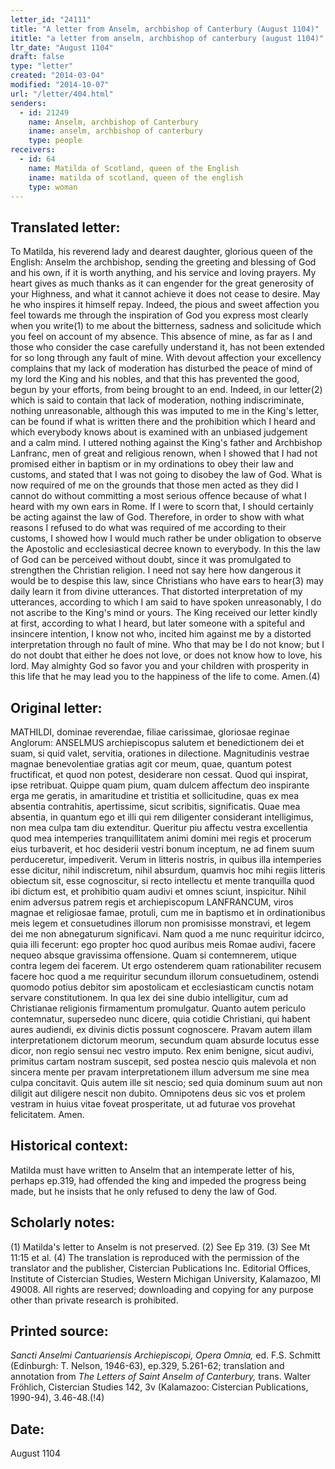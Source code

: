 ```yaml
---
letter_id: "24111"
title: "A letter from Anselm, archbishop of Canterbury (August 1104)"
ititle: "a letter from anselm, archbishop of canterbury (august 1104)"
ltr_date: "August 1104"
draft: false
type: "letter"
created: "2014-03-04"
modified: "2014-10-07"
url: "/letter/404.html"
senders:
  - id: 21249
    name: Anselm, archbishop of Canterbury
    iname: anselm, archbishop of canterbury
    type: people
receivers:
  - id: 64
    name: Matilda of Scotland, queen of the English
    iname: matilda of scotland, queen of the english
    type: woman
---
```

<h2> Translated letter:</h2>To Matilda, his reverend lady and dearest daughter, glorious queen of the English: Anselm the archbishop, sending the greeting and blessing of God and his own, if it is worth anything, and his service and loving prayers.
My heart gives as much thanks as it can engender for the great generosity of your Highness, and what it cannot achieve it does not cease to desire. May he who inspires it himself repay. Indeed, the pious and sweet affection you feel towards me through the inspiration of God you express most clearly when you write(1) to me about the bitterness, sadness and solicitude which you feel on account of my absence. This absence of mine, as far as I and those who consider the case carefully understand it, has not been extended for so long through any fault of mine.
With devout affection your excellency complains that my lack of moderation has disturbed the peace of mind of my lord the King and his nobles, and that this has prevented the good, begun by your efforts, from being brought to an end. Indeed, in our letter(2) which is said to contain that lack of moderation, nothing indiscriminate, nothing unreasonable, although this was imputed to me in the King's letter, can be found if what is written there and the prohibition which I heard and which everybody knows about is examined with an unbiased judgement and a calm mind. I uttered nothing against the King's father and Archbishop Lanfranc, men of great and religious renown, when I showed that I had not promised either in baptism or in my ordinations to obey their law and customs, and stated that I was not going to disobey the law of God. What is now required of me on the grounds that those men acted as they did I cannot do without committing a most serious offence because of what I heard with my own ears in Rome. If I were to scorn that, I should certainly be acting against the law of God. Therefore, in order to show with what reasons I refused to do what was required of me according to their customs, I showed how I would much rather be under obligation to observe the Apostolic and ecclesiastical decree known to everybody. In this the law of God can be perceived without doubt, since it was promulgated to strengthen the Christian religion. I need not say here how dangerous it would be to despise this law, since Christians who have ears to hear(3) may daily learn it from divine utterances.
That distorted interpretation of my utterances, according to which I am said to have spoken unreasonably, I do not ascribe to the King's mind or yours. The King received our letter kindly at first, according to what I heard, but later someone with a spiteful and insincere intention, I know not who, incited him against me by a distorted interpretation through no fault of mine. Who that may be I do not know; but I do not doubt that either he does not love, or does not know how to love, his lord.
May almighty God so favor you and your children with prosperity in this life that he may lead you to the happiness of the life to come. Amen.(4)
<h2 class="mt-4"> Original letter:</h2>MATHILDI, dominae reverendae, filiae carissimae, gloriosae reginae Anglorum: ANSELMUS archiepiscopus salutem et benedictionem dei et suam, si quid valet, servitia, orationes in dilectione.
Magnitudinis vestrae magnae benevolentiae gratias agit cor meum, quae, quantum potest fructificat, et quod non potest, desiderare non cessat. Quod qui inspirat, ipse retribuat. Quippe quam pium, quam dulcem affectum deo inspirante erga me geratis, in amaritudine et tristitia et sollicitudine, quas ex mea absentia contrahitis, apertissime, sicut scribitis, significatis. Quae mea absentia, in quantum ego et illi qui rem diligenter considerant intelligimus, non mea culpa tam diu extenditur.
Queritur piu affectu vestra excellentia quod mea intemperies tranquillitatem animi domini mei regis et procerum eius turbaverit, et hoc desiderii vestri bonum inceptum, ne ad finem suum perduceretur, impediverit. Verum in litteris nostris, in quibus illa intemperies esse dicitur, nihil indiscretum, nihil absurdum, quamvis hoc mihi regiis litteris obiectum sit, esse cognoscitur, si recto intellectu et mente tranquilla quod ibi dictum est, et prohibitio quam audivi et omnes sciunt, inspicitur. Nihil enim adversus patrem regis et archiepiscopum LANFRANCUM, viros magnae et religiosae famae, protuli, cum me in baptismo et in ordinationibus meis legem et consuetudines illorum non promisisse monstravi, et legem dei me non abnegaturum significavi. Nam quod a me nunc requiritur idcirco, quia illi fecerunt: ego propter hoc quod auribus meis Romae audivi, facere nequeo absque gravissima offensione.  Quam si contemnerem, utique contra legem dei facerem. Ut ergo ostenderem quam rationabiliter recusem facere hoc quod a me requiritur secundum illorum consuetudinem, ostendi quomodo potius debitor sim apostolicam et ecclesiasticam cunctis notam servare constitutionem. In qua lex dei sine dubio intelligitur, cum ad Christianae religionis firmamentum promulgatur. Quanto autem periculo contemnatur, supersedeo nunc dicere, quia cotidie Christiani, qui habent aures audiendi, ex divinis dictis possunt cognoscere.
Pravam autem illam interpretationem dictorum meorum, secundum quam absurde locutus esse dicor, non regio sensui nec vestro imputo. Rex enim benigne, sicut audivi, primitus cartam nostram suscepit, sed postea nescio quis malevola et non sincera mente per pravam interpretationem illum adversum me sine mea culpa concitavit. Quis autem ille sit nescio; sed quia dominum suum aut non diligit aut diligere nescit non dubito.
Omnipotens deus sic vos et prolem vestram in huius vitae foveat prosperitate, ut ad futurae vos provehat felicitatem. Amen.
<h2 class="mt-4"> Historical context:</h2>Matilda must have written to Anselm that an intemperate letter of his, perhaps ep.319, had offended the king and impeded the progress being made, but he insists that he only refused to deny the law of God.
<h2 class="mt-4"> Scholarly notes:</h2>(1) Matilda's letter to Anselm is not preserved. 
(2) See Ep 319. 
(3) See Mt 11:15 et al.
(4) The translation is reproduced with the permission of the translator and the publisher, Cistercian Publications Inc. Editorial Offices, Institute of Cistercian Studies, Western Michigan University, Kalamazoo, MI 49008.  All rights are reserved; downloading and copying for any purpose other than private research is prohibited.
<h2 class="mt-4"> Printed source:</h2><p><em>Sancti Anselmi Cantuariensis Archiepiscopi, Opera Omnia,</em> ed. F.S. Schmitt (Edinburgh: T. Nelson, 1946-63), ep.329, 5.261-62; translation and annotation from <em>The Letters of Saint Anselm of Canterbury,</em> trans. Walter Fröhlich, Cistercian Studies 142, 3v (Kalamazoo: Cistercian Publications, 1990-94), 3.46-48.(!4)</p><h2 class="mt-4"> Date:</h2>August 1104